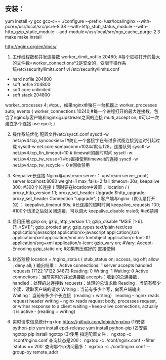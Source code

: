 ## 安装：
yum install -y gcc gcc-c++
./configure --prefix=/usr/local/nginx --with-pcre=/usr/local/src/pcre-8.38 --with-http_stub_status_module --with-http_gzip_static_module --add-module=/usr/local/src/ngx_cache_purge-2.3
make
make install

http://nginx.org/en/docs/

1. 工作线程数和并发连接数
   worker_rlimit_nofile 20480; #每个进程打开的最大的文件数=worker_connections*2是安全的，受限于操作系统/etc/security/limits.conf
   vi /etc/security/limits.conf

* hard nofile 204800
* soft nofile 204800
* soft core unlimited
* soft stack 204800

worker_processes 4; #cpu，如果nginx单独在一台机器上
worker_processes auto;
events {
    worker_connections 10240;#每一个进程打开的最大连接数，包含了nginx与客户端和nginx与upstream之间的连接
    multi_accept on; #可以一次建立多个连接
    use epoll;
}

2. 操作系统优化
   配置文件/etc/sysctl.conf
   sysctl -w net.ipv4.tcp_syncookies=1#防止一个套接字在有过多试图连接到达时引起过载
   sysctl-w net.core.somaxconn=1024#默认128，连接队列
   sysctl-w net.ipv4.tcp_fin_timeout=10 # timewait的超时时间
   sysctl -w net.ipv4.tcp_tw_reuse=1 #os直接使用timewait的连接
   sysctl -w net.ipv4.tcp_tw_recycle = 0 #回收禁用

3. Keepalive长连接
   Nginx与upstream server：
   upstream server_pool{
           server localhost:8080 weight=1 max_fails=2 fail_timeout=30s;
           keepalive 300;  #300个长连接
   }
   同时要在location中设置：
   location /  {
               proxy_http_version 1.1;
   	proxy_set_header Upgrade $http_upgrade;
   	proxy_set_header Connection "upgrade";
   }
   客户端与nginx（默认是打开的）：
   keepalive_timeout  60s; #长连接的超时时间
   keepalive_requests 100; #100个请求之后就关闭连接，可以调大
   keepalive_disable msie6; #ie6禁用

4. 启用压缩
   gzip on;
   gzip_http_version 1.1;
   gzip_disable "MSIE [1-6]\.(?!.*SV1)";
   gzip_proxied any;
   gzip_types text/plain text/css application/javascript application/x-javascript application/json application/xml application/vnd.ms-fontobject application/x-font-ttf application/svg+xml application/x-icon;
   gzip_vary on; #Vary: Accept-Encoding
   gzip_static on; #如果有压缩好的 直接使用

5. 状态监控
   location = /nginx_status {
   	stub_status on;
   	access_log off;
   	allow <YOURIPADDRESS>;
   	deny all;
   }
   输出结果：
   Active connections: 1 
   server accepts handled requests
    17122 17122 34873 
   Reading: 0 Writing: 1 Waiting: 0 
   Active connections：当前实时的并发连接数
   accepts：收到的总连接数，
   handled：处理的总连接数
   requests：处理的总请求数
   Reading：当前有都少个读，读取客户端的请求
   Writing：当前有多少个写，向客户端输出
   Waiting：当前有多少个长连接（reading + writing）
   reading – nginx reads request header
   writing – nginx reads request body, processes request, or writes response to a client
   waiting – keep-alive connections, actually it is active - (reading + writing)

6. 实时请求信息统计ngxtop
   https://github.com/lebinh/ngxtop
   (1)安装python-pip
   yum install epel-release
   yum install python-pip
   (2)安装ngxtop
   pip install ngxtop
   (3)使用
   指定配置文件：           ngxtop -c ./conf/nginx.conf
   查询状态是200：        ngxtop -c ./conf/nginx.conf  --filter 'status == 200'
   查询那个ip访问最多： ngxtop -c ./conf/nginx.conf  --group-by remote_addr